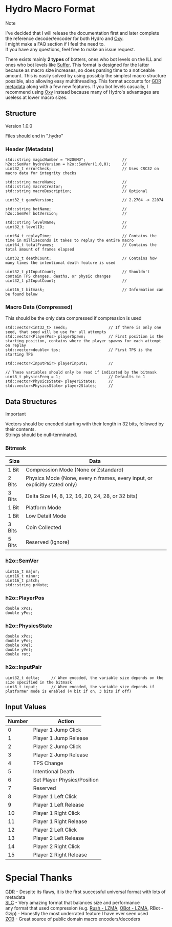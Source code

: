 # Hydro Macro Format

> [!NOTE]
> I've decided that I will release the documentation first and later complete the reference decoder/encoder for both Hydro and [Oxy](https://github.com/EESports7/Oxy).   
> I might make a FAQ section if I feel the need to.   
> If you have any questions, feel free to make an issue request.   

There exists mainly **2 types** of botters, ones who bot levels on the ILL and ones who bot levels like [Suffer](https://www.youtube.com/watch?v=Hq45gXcHfoE). This format is designed for the latter because as macro size increases, so does parsing time to a noticeable amount. This is easily solved by using possibly the simplest macro structure possible, also allowing easy multithreading. This format accounts for [GDR metadata](https://github.com/maxnut/GDReplayFormat/tree/gdr2?tab=readme-ov-file#replay) along with a few new features. If you bot levels casually, I recommend using [Oxy](https://github.com/EESports7/Oxy) instead because many of Hydro's advantages are useless at lower macro sizes.
## Structure

Version 1.0.0

Files should end in ".hydro"
### Header (Metadata)
```
std::string magicNumber = "H2OGMD";                // 
h2o::SemVar hydroVersion = h2o::SemVer(1,0,0);     // 
uint32_t errorCheck;                               // Uses CRC32 on macro data for integrity checks

std::string macroName;                             // 
std::string macroCreator;                          // 
std::string macroDescription;                      // Optional

uint32_t gameVersion;                              // 2.2704 -> 22074

std::string botName;                               // 
h2o::SemVer botVersion;                            // 

std::string levelName;                             // 
uint32_t levelID;                                  // 

uint64_t replayTime;                               // Contains the time in milliseconds it takes to replay the entire macro
uint64_t totalFrames;                              // Contains the total amount of frames elapsed

uint32_t deathCount;                               // Contains how many times the intentional death feature is used

uint32_t p1InputCount;                             // Shouldn't contain TPS changes, deaths, or physic changes
uint32_t p2InputCount;                             // 

uint16_t bitmask;                                  // Information can be found below
```

### Macro Data (Compressed)

This should be the only data compressed if compression is used

```
std::vector<int32_t> seeds;                  // If there is only one seed, that seed will be use for all attempts
std::vector<PlayerPos> playerSpawn;          // First position is the starting position, contains where the player spawns for each attempt on replay
std::vector<double> tps;                     // First TPS is the starting TPS

std::vector<InputPair> playerInputs;         //

// These variables should only be read if indicated by the bitmask
uint8_t physicsFreq = 1;                     // Defaults to 1
std::vector<PhysicsState> player1States;     //
std::vector<PhysicsState> player2States;     //
```

## Data Structures

> [!IMPORTANT] 
> Vectors should be encoded starting with their length in 32 bits, followed by their contents.   
> Strings should be null-terminated.   
### Bitmask

| Size   | Data                                                                        |
| ------ | --------------------------------------------------------------------------- |
| 1 Bit  | Compression Mode (None or Zstandard)                                        |
| 2 Bits | Physics Mode (None, every n frames, every input, or explicitly stated only) |
| 3 Bits | Delta Size (4, 8, 12, 16, 20, 24, 28, or 32 bits)                           |
| 1 Bit  | Platform Mode                                                               |
| 1 Bit  | Low Detail Mode                                                             |
| 3 Bits | Coin Collected                                                              |
| 5 Bits | Reserved (Ignore)                                                           |

### h2o::SemVer
```
uint16_t major;
uint16_t minor;
uint16_t patch;
std::string prNote;
```

### h2o::PlayerPos
```
double xPos;
double yPos;
```

### h2o::PhysicsState
```
double xPos;
double yPos;
double xVel;
double yVel;
double rot;
```

### h2o::InputPair
```
uint32_t delta;     // When encoded, the variable size depends on the size specified in the bitmask
uint8_t input;      // When encoded, the variable size depends if platformer mode is enabled (4 bit if on, 3 bits if off)
```

## Input Values

| Number | Action                      |
| ------ | --------------------------- |
| 0      | Player 1 Jump Click         |
| 1      | Player 1 Jump Release       |
| 2      | Player 2 Jump Click         |
| 3      | Player 2 Jump Release       |
| 4      | TPS Change                  |
| 5      | Intentional Death           |
| 6      | Set Player Physics/Position |
| 7      | Reserved                    |
| 8      | Player 1 Left Click         |
| 9      | Player 1 Left Release       |
| 10     | Player 1 Right Click        |
| 11     | Player 1 Right Release      |
| 12     | Player 2 Left Click         |
| 13     | Player 2 Left Release       |
| 14     | Player 2 Right Click        |
| 15     | Player 2 Right Release      |

# Special Thanks

[GDR](https://github.com/maxnut/GDReplayFormat/tree/gdr2) - Despite its flaws, it is the first successful universal format with lots of metadata   
[SLC](https://github.com/silicate-bot/slc) - Very amazing format that balances size and performance   
any format that used compression (e.g. [Rush - LZMA](http://discord.gg/Pj9nyfTMWh), [OBot - LZMA](https://discord.com/invite/2PaSqR92Dv), RBot - Gzip) - Honestly the most underrated feature I have ever seen used   
[ZCB](https://github.com/zeozeozeo/zcb3) - Great source of public domain macro encoders/decoders   
